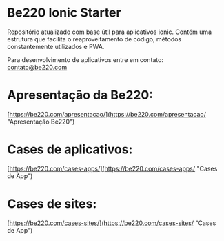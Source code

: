 # Be220 Ionic Starter

Repositório atualizado com base útil para aplicativos ionic. 
Contém uma estrutura que facilita o reaproveitamento de código, métodos constantemente utilizados e PWA.

Para desenvolvimento de aplicativos entre em contato: contato@be220.com

# Apresentação da Be220:

[https://be220.com/apresentacao/](https://be220.com/apresentacao/ "Apresentação Be220")

# Cases de aplicativos:

[https://be220.com/cases-apps/](https://be220.com/cases-apps/ "Cases de App")

# Cases de sites:

[https://be220.com/cases-sites/](https://be220.com/cases-sites/ "Cases de App")
